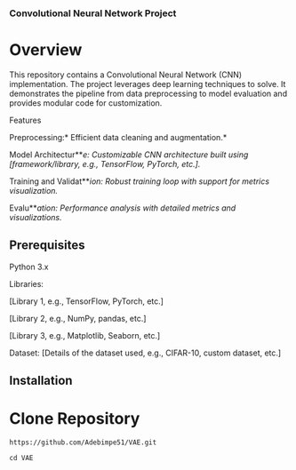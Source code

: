 ### Convolutional Neural Network Project

 # Overview

This repository contains a Convolutional Neural Network (CNN) implementation. The project leverages deep learning techniques to solve. It demonstrates the pipeline from data preprocessing to model evaluation and provides modular code for customization.

Features

Preprocessing:* Efficient data cleaning and augmentation.*

Model Architectur****e:* Customizable CNN architecture built using [framework/library, e.g., TensorFlow, PyTorch, etc.].*

Training and Validat****ion:* Robust training loop with support for metrics visualization.*

Evalu****ation:* Performance analysis with detailed metrics and visualizations.*

## Prerequisites

Python 3.x

Libraries:

[Library 1, e.g., TensorFlow, PyTorch, etc.]

[Library 2, e.g., NumPy, pandas, etc.]

[Library 3, e.g., Matplotlib, Seaborn, etc.]

Dataset: [Details of the dataset used, e.g., CIFAR-10, custom dataset, etc.]

## Installation
# Clone Repository
```
https://github.com/Adebimpe51/VAE.git
```
```
cd VAE
```
